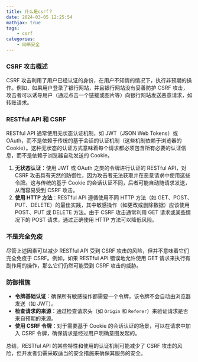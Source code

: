 ```yaml
---
title: 什么是csrf？
date: 2024-03-05 12:25:54
mathjax: true
tags:
    - csrf
categories:
    - 网络安全
---
```


### CSRF 攻击概述

CSRF 攻击利用了用户已经认证的身份，在用户不知情的情况下，执行非预期的操作。例如，如果用户登录了银行网站，并且银行网站没有妥善防护 CSRF 攻击，攻击者可以诱导用户（通过点击一个链接或图片等）向银行网站发送恶意请求，如转账请求。

### RESTful API 和 CSRF

RESTful API 通常使用无状态认证机制，如 JWT（JSON Web Tokens）或 OAuth，而不是依赖于传统的基于会话的认证机制（这些机制依赖于浏览器的 Cookie）。这种无状态的认证方式意味着每个请求都必须包含所有必要的认证信息，而不是依赖于浏览器自动发送的 Cookie。

1. **无状态认证**：使用 JWT 或 OAuth 之类的令牌进行认证的 RESTful API，对 CSRF 攻击具有天然的防御性，因为攻击者无法获取并在恶意请求中使用这些令牌。这与传统的基于 Cookie 的会话认证不同，后者可能自动随请求发送，从而容易受到 CSRF 攻击。
2. **使用 HTTP 方法**：RESTful API 遵循使用不同 HTTP 方法（如 GET、POST、PUT、DELETE）的最佳实践，其中敏感操作（如更改或删除数据）应该使用 POST、PUT 或 DELETE 方法。由于 CSRF 攻击通常利用 GET 请求或某些情况下的 POST 请求，通过正确使用 HTTP 方法可以降低风险。

### 不是完全免疫

尽管上述因素可以减少 RESTful API 受到 CSRF 攻击的风险，但并不意味着它们完全免疫于 CSRF。例如，如果 RESTful API 错误地允许使用 GET 请求来执行有副作用的操作，那么它们仍然可能受到 CSRF 攻击的威胁。

### 防御措施

- **令牌基础认证**：确保所有敏感操作都需要一个令牌，该令牌不会自动由浏览器发送（如 JWT）。
- **检查请求的来源**：通过检查请求头（如 `Origin` 和 `Referer`）来验证请求是否来自预期的来源。
- **使用 CSRF 令牌**：对于需要基于 Cookie 的会话认证的场景，可以在请求中加入 CSRF 令牌，确保请求是经过用户明确意图发起的。

总结，RESTful API 的某些特性和使用的认证机制可能减少了 CSRF 攻击的风险，但开发者仍需采取适当的安全措施来确保其服务的安全。



